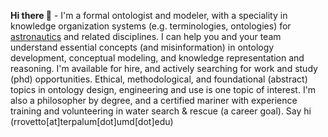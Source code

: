 **Hi there 👋** - I'm a formal ontologist and modeler, with a speciality in knowledge organization systems (e.g. terminologies, ontologies) for [astronautics](https://ontospace.wordpress.com) and related disciplines. I can help you and your team understand essential concepts (and misinformation) in ontology development, conceptual modeling, and knowledge representation and reasoning. I'm available for hire, and actively searching for work and study (phd) opportunities. Ethical,  methodological, and foundational (abstract) topics in ontology design, engineering and use is one topic of interest. I'm also a philosopher by degree, and a certified mariner with experience training and volunteering in water search & rescue (a career goal). Say hi (rrovetto[at]terpalum[dot]umd[dot]edu)

<!--
**rrovetto/rrovetto** is a ✨ _special_ ✨ repository because its `README.md` (this file) appears on your GitHub profile.

Here are some ideas to get you started:

- 🔭 I’m currently working on ...
- 🌱 I’m currently learning ...
- 👯 I’m looking to collaborate on ...
- 🤔 I’m looking for help with ...
- 💬 Ask me about ...
- 📫 How to reach me: ...
- 😄 Pronouns: ...
- ⚡ Fun fact: ...
-->

